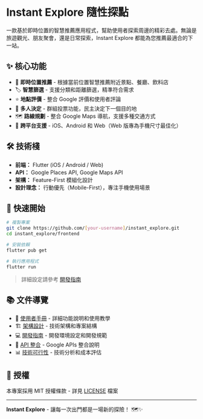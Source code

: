 # Instant Explore 隨性探點

一款基於即時位置的智慧推薦應用程式，幫助使用者探索周邊的精彩去處。無論是旅遊觀光、朋友聚會，還是日常探索，Instant Explore 都能為您推薦最適合的下一站。

## ✨ 核心功能

- 📍 **即時位置推薦** - 根據當前位置智慧推薦附近景點、餐廳、飲料店
- 🏷️ **智慧篩選** - 支援分類和距離篩選，精準符合需求
- ⭐ **地點評價** - 整合 Google 評價和使用者評論
- 👥 **多人決定** - 群組投票功能，民主決定下一個目的地
- 🗺️ **路線規劃** - 整合 Google Maps 導航，支援多種交通方式
- 📱 **跨平台支援** - iOS、Android 和 Web（Web 版專為手機尺寸最佳化）

## 🛠️ 技術棧

- **前端：** Flutter (iOS / Android / Web)
- **API：** Google Places API, Google Maps API
- **架構：** Feature-First 模組化設計
- **設計理念：** 行動優先（Mobile-First），專注手機使用場景

## 🚀 快速開始

```bash
# 複製專案
git clone https://github.com/[your-username]/instant_explore.git
cd instant_explore/frontend

# 安裝依賴
flutter pub get

# 執行應用程式
flutter run
```

> 詳細設定請參考 [開發指南](doc/DEVELOPMENT.md)

## 📚 文件導覽

- 📖 [使用者手冊](doc/USER_GUIDE.md) - 詳細功能說明和使用教學
- 🏗️ [架構設計](doc/ARCHITECTURE.md) - 技術架構和專案結構
- 💻 [開發指南](doc/DEVELOPMENT.md) - 開發環境設定和開發規範
- 🔌 [API 整合](doc/API_INTEGRATION.md) - Google APIs 整合說明
- 📊 [技術可行性](doc/TECHNICAL_FEASIBILITY.md) - 技術分析和成本評估

## 📝 授權

本專案採用 MIT 授權條款 - 詳見 [LICENSE](LICENSE) 檔案

---

**Instant Explore** - 讓每一次出門都是一場新的探險！ 🗺️✨